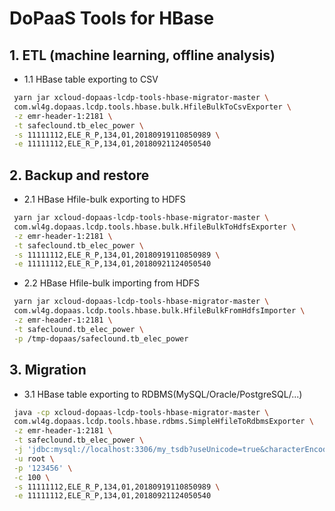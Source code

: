 # DoPaaS Tools for HBase

## 1. ETL (machine learning, offline analysis)

- 1.1 HBase table exporting to CSV

```bash
 yarn jar xcloud-dopaas-lcdp-tools-hbase-migrator-master \
 com.wl4g.dopaas.lcdp.tools.hbase.bulk.HfileBulkToCsvExporter \
 -z emr-header-1:2181 \
 -t safeclound.tb_elec_power \
 -s 11111112,ELE_R_P,134,01,20180919110850989 \
 -e 11111112,ELE_R_P,134,01,20180921124050540
```

## 2. Backup and restore

- 2.1 HBase Hfile-bulk exporting to HDFS

```bash
 yarn jar xcloud-dopaas-lcdp-tools-hbase-migrator-master \
 com.wl4g.dopaas.lcdp.tools.hbase.bulk.HfileBulkToHdfsExporter \
 -z emr-header-1:2181 \
 -t safeclound.tb_elec_power \
 -s 11111112,ELE_R_P,134,01,20180919110850989 \
 -e 11111112,ELE_R_P,134,01,20180921124050540
```

- 2.2 HBase Hfile-bulk importing from HDFS

```bash
 yarn jar xcloud-dopaas-lcdp-tools-hbase-migrator-master \
 com.wl4g.dopaas.lcdp.tools.hbase.bulk.HfileBulkFromHdfsImporter \
 -z emr-header-1:2181 \
 -t safeclound.tb_elec_power \
 -p /tmp-dopaas/safeclound.tb_elec_power
```

## 3. Migration

- 3.1 HBase table exporting to RDBMS(MySQL/Oracle/PostgreSQL/...)

```bash
 java -cp xcloud-dopaas-lcdp-tools-hbase-migrator-master \
 com.wl4g.dopaas.lcdp.tools.hbase.rdbms.SimpleHfileToRdbmsExporter \
 -z emr-header-1:2181 \
 -t safeclound.tb_elec_power \
 -j 'jdbc:mysql://localhost:3306/my_tsdb?useUnicode=true&characterEncoding=utf-8&useSSL=false' \
 -u root \
 -p '123456' \
 -c 100 \
 -s 11111112,ELE_R_P,134,01,20180919110850989 \
 -e 11111112,ELE_R_P,134,01,20180921124050540
```

